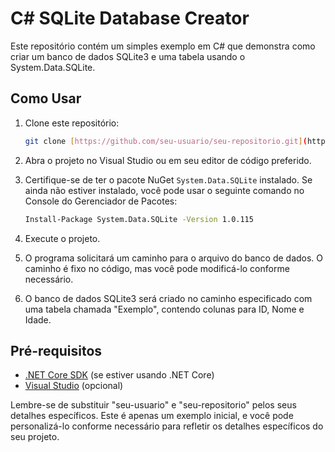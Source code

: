 

# C# SQLite Database Creator

Este repositório contém um simples exemplo em C# que demonstra como criar um banco de dados SQLite3 e uma tabela usando o System.Data.SQLite.

## Como Usar

1. Clone este repositório:

    ```bash
    git clone [https://github.com/seu-usuario/seu-repositorio.git](https://github.com/AndreSoftwareTech/CreateData.git)
    ```

2. Abra o projeto no Visual Studio ou em seu editor de código preferido.

3. Certifique-se de ter o pacote NuGet `System.Data.SQLite` instalado. Se ainda não estiver instalado, você pode usar o seguinte comando no Console do Gerenciador de Pacotes:

    ```bash
    Install-Package System.Data.SQLite -Version 1.0.115
    ```

4. Execute o projeto.

5. O programa solicitará um caminho para o arquivo do banco de dados. O caminho é fixo no código, mas você pode modificá-lo conforme necessário.

6. O banco de dados SQLite3 será criado no caminho especificado com uma tabela chamada "Exemplo", contendo colunas para ID, Nome e Idade.

## Pré-requisitos

- [.NET Core SDK](https://dotnet.microsoft.com/download) (se estiver usando .NET Core)
- [Visual Studio](https://visualstudio.microsoft.com/) (opcional)


Lembre-se de substituir "seu-usuario" e "seu-repositorio" pelos seus detalhes específicos. Este é apenas um exemplo inicial, e você pode personalizá-lo conforme necessário para refletir os detalhes específicos do seu projeto.
